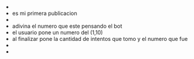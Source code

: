 -
- es mi primera publicacion
-
- adivina el numero que este pensando el bot
- el usuario pone un numero del (1,10)
- al finalizar pone la cantidad de intentos que tomo y el numero que fue
- 
- 
